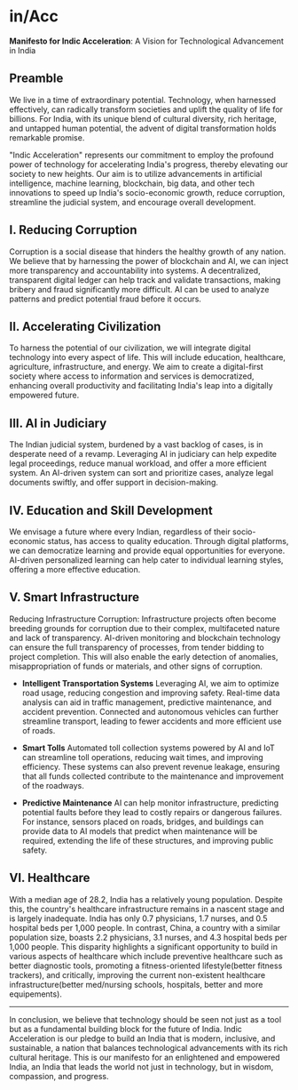 # in/Acc

**Manifesto for Indic Acceleration**: A Vision for Technological Advancement in India

## Preamble

We live in a time of extraordinary potential. Technology, when harnessed effectively, can radically transform societies and uplift the quality of life for billions. For India, with its unique blend of cultural diversity, rich heritage, and untapped human potential, the advent of digital transformation holds remarkable promise.

"Indic Acceleration" represents our commitment to employ the profound power of technology for accelerating India's progress, thereby elevating our society to new heights. Our aim is to utilize advancements in artificial intelligence, machine learning, blockchain, big data, and other tech innovations to speed up India's socio-economic growth, reduce corruption, streamline the judicial system, and encourage overall development.

## I. Reducing Corruption

Corruption is a social disease that hinders the healthy growth of any nation. We believe that by harnessing the power of blockchain and AI, we can inject more transparency and accountability into systems. A decentralized, transparent digital ledger can help track and validate transactions, making bribery and fraud significantly more difficult. AI can be used to analyze patterns and predict potential fraud before it occurs.

## II. Accelerating Civilization

To harness the potential of our civilization, we will integrate digital technology into every aspect of life. This will include education, healthcare, agriculture, infrastructure, and energy. We aim to create a digital-first society where access to information and services is democratized, enhancing overall productivity and facilitating India's leap into a digitally empowered future.

## III. AI in Judiciary

The Indian judicial system, burdened by a vast backlog of cases, is in desperate need of a revamp. Leveraging AI in judiciary can help expedite legal proceedings, reduce manual workload, and offer a more efficient system. An AI-driven system can sort and prioritize cases, analyze legal documents swiftly, and offer support in decision-making.

## IV. Education and Skill Development

We envisage a future where every Indian, regardless of their socio-economic status, has access to quality education. Through digital platforms, we can democratize learning and provide equal opportunities for everyone. AI-driven personalized learning can help cater to individual learning styles, offering a more effective education.

## V. Smart Infrastructure

Reducing Infrastructure Corruption: Infrastructure projects often become breeding grounds for corruption due to their complex, multifaceted nature and lack of transparency. AI-driven monitoring and blockchain technology can ensure the full transparency of processes, from tender bidding to project completion. This will also enable the early detection of anomalies, misappropriation of funds or materials, and other signs of corruption.

- **Intelligent Transportation Systems**
Leveraging AI, we aim to optimize road usage, reducing congestion and improving safety. Real-time data analysis can aid in traffic management, predictive maintenance, and accident prevention. Connected and autonomous vehicles can further streamline transport, leading to fewer accidents and more efficient use of roads.

- **Smart Tolls**
Automated toll collection systems powered by AI and IoT can streamline toll operations, reducing wait times, and improving efficiency. These systems can also prevent revenue leakage, ensuring that all funds collected contribute to the maintenance and improvement of the roadways.

- **Predictive Maintenance**
AI can help monitor infrastructure, predicting potential faults before they lead to costly repairs or dangerous failures. For instance, sensors placed on roads, bridges, and buildings can provide data to AI models that predict when maintenance will be required, extending the life of these structures, and improving public safety.

## VI. Healthcare

With a median age of 28.2, India has a relatively young population. Despite this, the country's healthcare infrastructure remains in a nascent stage and is largely inadequate. India has only 0.7 physicians, 1.7 nurses, and 0.5 hospital beds per 1,000 people. In contrast, China, a country with a similar population size, boasts 2.2 physicians, 3.1 nurses, and 4.3 hospital beds per 1,000 people.
This disparity highlights a significant opportunity to build in various aspects of healthcare which include preventive healthcare such as better diagnostic tools, promoting a fitness-oriented lifestyle(better fitness trackers), and critically, improving the current non-existent healthcare infrastructure(better med/nursing schools, hospitals, better and more equipements).

--- 

In conclusion, we believe that technology should be seen not just as a tool but as a fundamental building block for the future of India. Indic Acceleration is our pledge to build an India that is modern, inclusive, and sustainable, a nation that balances technological advancements with its rich cultural heritage. This is our manifesto for an enlightened and empowered India, an India that leads the world not just in technology, but in wisdom, compassion, and progress.
